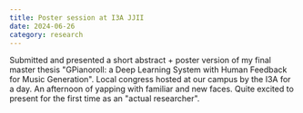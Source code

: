 ```yaml
---
title: Poster session at I3A JJII
date: 2024-06-26
category: research
---
```


Submitted and presented a short abstract + poster version of my final master thesis "GPianoroll: a Deep Learning System with Human Feedback for Music Generation". Local congress hosted at our campus by the I3A for a day. An afternoon of yapping with familiar and new faces. Quite excited to present for the first time as an "actual researcher".
